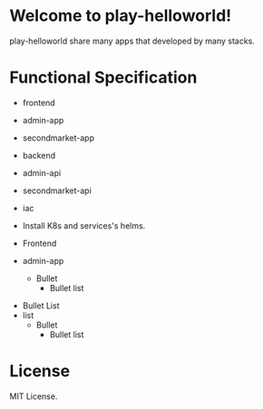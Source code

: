 # Welcome to play-helloworld!

play-helloworld share many apps that developed by many stacks.

# Functional Specification

- frontend
 - admin-app
 - secondmarket-app


- backend
 - admin-api
 - secondmarket-api
- iac
 - Install K8s and services's helms.

- Frontend
 - admin-app
   - Bullet
     - Bullet list

* Bullet List
 * list
   * Bullet
     * Bullet list

# License

MIT License.
